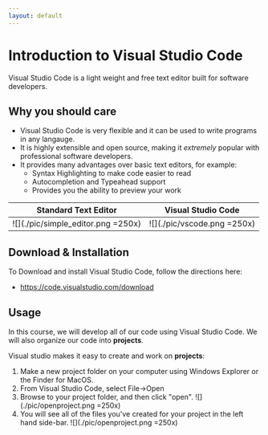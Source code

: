 ```yaml
---
layout: default
---
```


# Introduction to Visual Studio Code

Visual Studio Code is a light weight and free text editor built for software developers.

## Why you should care
- Visual Studio Code is very flexible and it can be used to write programs in any langauge.
- It is highly extensible and open source, making it *extremely* popular with professional software developers.
- It provides many advantages over basic text editors, for example:
  - Syntax Highlighting to make code easier to read
  - Autocompletion and Typeahead support
  - Provides you the ability to preview your work

Standard Text Editor             |  Visual Studio Code
:-------------------------:|:-------------------------:
![](./pic/simple_editor.png =250x)  |  ![](./pic/vscode.png =250x)

## Download & Installation
To Download and install Visual Studio Code, follow the directions here:
- https://code.visualstudio.com/download

## Usage

In this course, we will develop all of our code using Visual Studio Code.  We will also organize our code into **projects**.  

Visual studio makes it easy to create and work on **projects**:
1. Make a new project folder on your computer using Windows Explorer or the Finder for MacOS.
2. From Visual Studio Code, select File->Open
3. Browse to your project folder, and then click "open".
![](./pic/openproject.png =250x)
4. You will see all of the files you've created for your project in the left hand side-bar.
![](./pic/openproject.png =250x)


